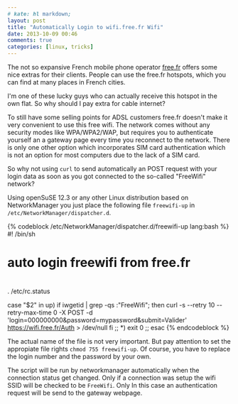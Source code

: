 ```yaml
---
# kate: hl markdown;
layout: post
title: "Automatically Login to wifi.free.fr Wifi"
date: 2013-10-09 00:46
comments: true
categories: [linux, tricks]
---
```


The not so expansive French mobile phone operator [free.fr](http://www.free.fr) offers
some nice extras for their clients. People can use the free.fr hotspots, which
you can find at many places in French cities.

I'm one of these lucky guys who can actually receive this hotspot in the own flat.
So why should I pay extra for cable internet?

To still have some selling points for ADSL customers free.fr doesn't make it very
convenient to use this free wifi. The network comes without any security modes like 
WPA/WPA2/WAP, but requires you to authenticate yourself an a gateway page every time
you reconnect to the network. There is only one other option which incorporates SIM card
authentication which is not an option for most computers due to the lack of a SIM card.

So why not using `curl` to send automatically an POST request with your login data
as soon as you got connected to the so-called "FreeWifi" network?

Using openSuSE 12.3 or any other Linux distribution based on NetworkManager you
just place the following file `freewifi-up` in `/etc/NetworkManager/dispatcher.d`.

{% codeblock /etc/NetworkManager/dispatcher.d/freewifi-up lang:bash %}
#! /bin/sh
#
# auto login freewifi from free.fr
#
#
. /etc/rc.status

case "$2" in
    up)
        if iwgetid | grep -qs :\"FreeWifi\"; then
                curl -s --retry 10 --retry-max-time 0 -X POST -d 'login=000000000&password=mypassword&submit=Valider' https://wifi.free.fr/Auth > /dev/null
        fi
        ;;
    *)
        exit 0
        ;;
esac
{% endcodeblock %}

The actual name of the file is not very important. But pay attention to set the
appropiate file rights `chmod 755 freewifi-up`. Of course, you have to replace
the login number and the password by your own.

The script will be run by networkmanager automatically when the connection status
get changed. Only if a connection was setup the wifi SSID will be checked to be
`FreeWifi`. Only In this case an authentication request will be send to the gateway webpage.